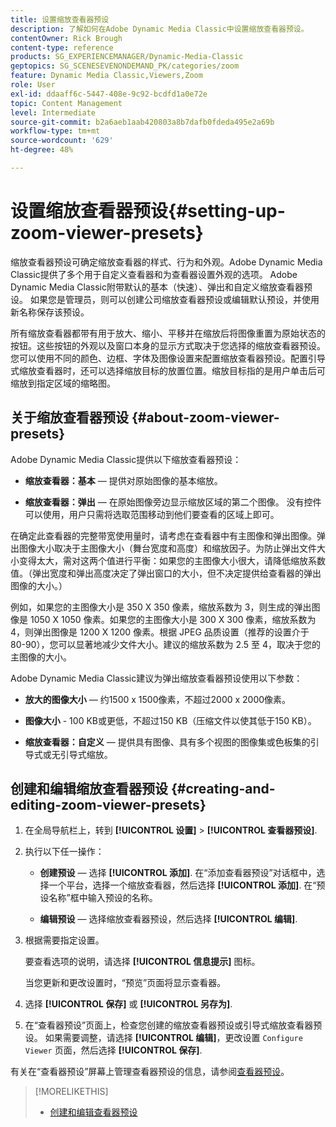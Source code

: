 ```yaml
---
title: 设置缩放查看器预设
description: 了解如何在Adobe Dynamic Media Classic中设置缩放查看器预设。
contentOwner: Rick Brough
content-type: reference
products: SG_EXPERIENCEMANAGER/Dynamic-Media-Classic
geptopics: SG_SCENESEVENONDEMAND_PK/categories/zoom
feature: Dynamic Media Classic,Viewers,Zoom
role: User
exl-id: ddaaff6c-5447-408e-9c92-bcdfd1a0e72e
topic: Content Management
level: Intermediate
source-git-commit: b2a6aeb1aab420803a8b7dafb0fdeda495e2a69b
workflow-type: tm+mt
source-wordcount: '629'
ht-degree: 48%

---
```


# 设置缩放查看器预设{#setting-up-zoom-viewer-presets}

缩放查看器预设可确定缩放查看器的样式、行为和外观。Adobe Dynamic Media Classic提供了多个用于自定义查看器和为查看器设置外观的选项。 Adobe Dynamic Media Classic附带默认的基本（快速）、弹出和自定义缩放查看器预设。 如果您是管理员，则可以创建公司缩放查看器预设或编辑默认预设，并使用新名称保存该预设。

所有缩放查看器都带有用于放大、缩小、平移并在缩放后将图像重置为原始状态的按钮。这些按钮的外观以及窗口本身的显示方式取决于您选择的缩放查看器预设。 您可以使用不同的颜色、边框、字体及图像设置来配置缩放查看器预设。配置引导式缩放查看器时，还可以选择缩放目标的放置位置。缩放目标指的是用户单击后可缩放到指定区域的缩略图。

## 关于缩放查看器预设 {#about-zoom-viewer-presets}

Adobe Dynamic Media Classic提供以下缩放查看器预设：

* **缩放查看器：基本**  — 提供对原始图像的基本缩放。

* **缩放查看器：弹出**  — 在原始图像旁边显示缩放区域的第二个图像。 没有控件可以使用，用户只需将选取范围移动到他们要查看的区域上即可。

在确定此查看器的完整带宽使用量时，请考虑在查看器中有主图像和弹出图像。弹出图像大小取决于主图像大小（舞台宽度和高度）和缩放因子。为防止弹出文件大小变得太大，需对这两个值进行平衡：如果您的主图像大小很大，请降低缩放系数值。（弹出宽度和弹出高度决定了弹出窗口的大小，但不决定提供给查看器的弹出图像的大小。）

例如，如果您的主图像大小是 350 X 350 像素，缩放系数为 3，则生成的弹出图像是 1050 X 1050 像素。如果您的主图像大小是 300 X 300 像素，缩放系数为 4，则弹出图像是 1200 X 1200 像素。根据 JPEG 品质设置（推荐的设置介于 80-90），您可以显著地减少文件大小。建议的缩放系数为 2.5 至 4，取决于您的主图像的大小。

Adobe Dynamic Media Classic建议为弹出缩放查看器预设使用以下参数：

* **放大的图像大小**  — 约1500 x 1500像素，不超过2000 x 2000像素。

* **图像大小** - 100 KB或更低，不超过150 KB（压缩文件以使其低于150 KB）。

* **缩放查看器：自定义**  — 提供具有图像、具有多个视图的图像集或色板集的引导式或无引导式缩放。

## 创建和编辑缩放查看器预设 {#creating-and-editing-zoom-viewer-presets}

1. 在全局导航栏上，转到 **[!UICONTROL 设置]** > **[!UICONTROL 查看器预设]**.
1. 执行以下任一操作：

   * **创建预设**  — 选择 **[!UICONTROL 添加]**. 在“添加查看器预设”对话框中，选择一个平台，选择一个缩放查看器，然后选择 **[!UICONTROL 添加]**. 在“预设名称”框中输入预设的名称。

   * **编辑预设**  — 选择缩放查看器预设，然后选择 **[!UICONTROL 编辑]**.

1. 根据需要指定设置。

   要查看选项的说明，请选择 **[!UICONTROL 信息提示]** 图标。

   当您更新和更改设置时，“预览”页面将显示查看器。

1. 选择 **[!UICONTROL 保存]** 或 **[!UICONTROL 另存为]**.
1. 在“查看器预设”页面上，检查您创建的缩放查看器预设或引导式缩放查看器预设。 如果需要调整，请选择 **[!UICONTROL 编辑]**，更改设置 `Configure Viewer` 页面，然后选择 **[!UICONTROL 保存]**.

有关在“查看器预设”屏幕上管理查看器预设的信息，请参阅[查看器预设](application-setup.md#viewer_presets)。

>[!MORELIKETHIS]
>
>* [创建和编辑查看器预设](application-setup.md#adding_and_editing_viewer_presets)

